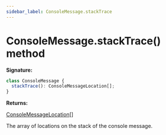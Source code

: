 ```yaml
---
sidebar_label: ConsoleMessage.stackTrace
---
```


# ConsoleMessage.stackTrace() method

**Signature:**

```typescript
class ConsoleMessage {
  stackTrace(): ConsoleMessageLocation[];
}
```

**Returns:**

[ConsoleMessageLocation](./puppeteer.consolemessagelocation.md)\[\]

The array of locations on the stack of the console message.
